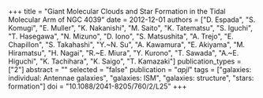 +++
title = "Giant Molecular Clouds and Star Formation in the Tidal Molecular Arm of NGC 4039"
date = 2012-12-01
authors = ["D. Espada", "S. Komugi", "E. Muller", "K. Nakanishi", "M. Saito", "K. Tatematsu", "S. Iguchi", "T. Hasegawa", "N. Mizuno", "D. Iono", "S. Matsushita", "A. Trejo", "E. Chapillon", "S. Takahashi", "Y.~N. Su", "A. Kawamura", "E. Akiyama", "M. Hiramatsu", "H. Nagai", "R.~E. Miura", "Y. Kurono", "T. Sawada", "A.~E. Higuchi", "K. Tachihara", "K. Saigo", "T. Kamazaki"]
publication_types = ["2"]
abstract = ""
selected = "false"
publication = "*apjl*"
tags = ["galaxies: individual: Antennae galaxies", "galaxies: ISM", "galaxies: structure", "stars: formation"]
doi = "10.1088/2041-8205/760/2/L25"
+++

